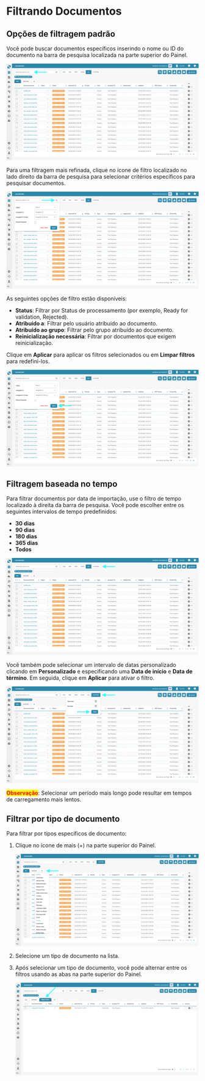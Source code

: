 # Filtrando Documentos

## Opções de filtragem padrão

Você pode buscar documentos específicos inserindo o nome ou ID do documento na barra de pesquisa localizada na parte superior do Painel.

![](https://raw.githubusercontent.com/Fellow-Consulting-AG/docbits/refs/heads/main/readme/.gitbook/assets/FilteringDocs_1.png)

Para uma filtragem mais refinada, clique no ícone de filtro localizado no lado direito da barra de pesquisa para selecionar critérios específicos para pesquisar documentos.

![](https://raw.githubusercontent.com/Fellow-Consulting-AG/docbits/refs/heads/main/readme/.gitbook/assets/FilteringDocs_2.png)

As seguintes opções de filtro estão disponíveis:

* **Status**: Filtrar por Status de processamento (por exemplo, Ready for validation, Rejected).
* **Atribuído a**: Filtrar pelo usuário atribuído ao documento.
* **Atribuído ao grupo**: Filtrar pelo grupo atribuído ao documento.
* **Reinicialização necessária**: Filtrar por documentos que exigem reinicialização.

Clique em **Aplicar** para aplicar os filtros selecionados ou em **Limpar filtros** para redefini-los.

![](https://raw.githubusercontent.com/Fellow-Consulting-AG/docbits/refs/heads/main/readme/.gitbook/assets/FilteringDocs_3.png)

## Filtragem baseada no tempo

Para filtrar documentos por data de importação, use o filtro de tempo localizado à direita da barra de pesquisa. Você pode escolher entre os seguintes intervalos de tempo predefinidos:

* **30 dias**
* **90 dias**
* **180 dias**
* **365 dias**
* **Todos**

![](https://raw.githubusercontent.com/Fellow-Consulting-AG/docbits/refs/heads/main/readme/.gitbook/assets/FilteringDocs_4.png)

Você também pode selecionar um intervalo de datas personalizado clicando em **Personalizado** e especificando uma **Data de início** e **Data de término**. Em seguida, clique em **Aplicar** para ativar o filtro.

![](https://raw.githubusercontent.com/Fellow-Consulting-AG/docbits/refs/heads/main/readme/.gitbook/assets/FilteringDocs_5.png)

<mark style="color:red;">**Observação**</mark>: Selecionar um período mais longo pode resultar em tempos de carregamento mais lentos.

## Filtrar por tipo de documento

Para filtrar por tipos específicos de documento:

1.  Clique no ícone de mais (+) na parte superior do Painel.

    ![](https://raw.githubusercontent.com/Fellow-Consulting-AG/docbits/refs/heads/main/readme/.gitbook/assets/FilteringDocs_6.png)
2. Selecione um tipo de documento na lista.
3.  Após selecionar um tipo de documento, você pode alternar entre os filtros usando as abas na parte superior do Painel.

    ![](https://raw.githubusercontent.com/Fellow-Consulting-AG/docbits/refs/heads/main/readme/.gitbook/assets/FilteringDocs_7.png)
